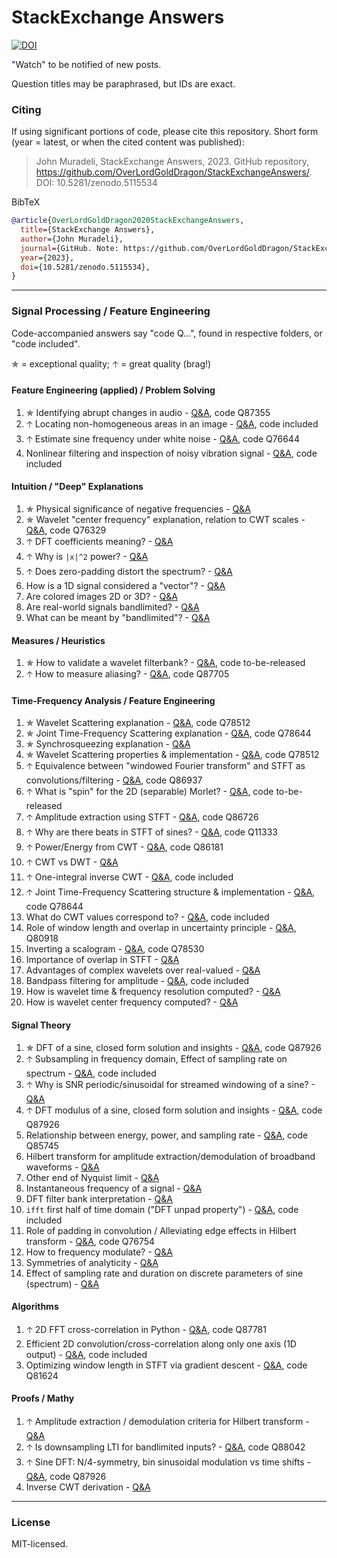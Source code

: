 # StackExchange Answers

[![DOI](https://zenodo.org/badge/387701666.svg)](https://zenodo.org/badge/latestdoi/387701666)

"Watch" to be notified of new posts.

Question titles may be paraphrased, but IDs are exact.

### Citing

If using significant portions of code, please cite this repository. Short form (year = latest, or when the cited content was published):

> John Muradeli, StackExchange Answers, 2023. GitHub repository, https://github.com/OverLordGoldDragon/StackExchangeAnswers/. DOI: 10.5281/zenodo.5115534

BibTeX

```bibtex
@article{OverLordGoldDragon2020StackExchangeAnswers,
  title={StackExchange Answers},
  author={John Muradeli},
  journal={GitHub. Note: https://github.com/OverLordGoldDragon/StackExchangeAnswers/},
  year={2023},
  doi={10.5281/zenodo.5115534},
}
```

<hr>

### Signal Processing / Feature Engineering

Code-accompanied answers say "code Q...", found in respective folders, or "code included".

✯ = exceptional quality; 🡡 = great quality (brag!)

#### Feature Engineering (applied) / Problem Solving

  1. ✯ Identifying abrupt changes in audio - [Q&A](https://dsp.stackexchange.com/a/87512/50076), code Q87355
  2. 🡡 Locating non-homogeneous areas in an image - [Q&A](https://dsp.stackexchange.com/a/75636/50076), code included
  3. 🡡 Estimate sine frequency under white noise - [Q&A](https://dsp.stackexchange.com/a/88711/50076), code Q76644
  4. Nonlinear filtering and inspection of noisy vibration signal - [Q&A](https://dsp.stackexchange.com/a/84095/50076), code included

#### Intuition / "Deep" Explanations

  1. ✯ Physical significance of negative frequencies - [Q&A](https://dsp.stackexchange.com/a/87994/50076)
  2. ✯ Wavelet "center frequency" explanation, relation to CWT scales - [Q&A](https://dsp.stackexchange.com/a/76371/50076), code Q76329
  3. 🡡 DFT coefficients meaning? - [Q&A](https://dsp.stackexchange.com/a/70395/50076)
  4. 🡡 Why is `|x|^2` power? - [Q&A](https://dsp.stackexchange.com/a/86919/50076)
  5. 🡡 Does zero-padding distort the spectrum? - [Q&A](https://dsp.stackexchange.com/a/70498/50076)
  6. How is a 1D signal considered a "vector"? - [Q&A](https://dsp.stackexchange.com/a/87057/50076)
  7. Are colored images 2D or 3D? - [Q&A](https://dsp.stackexchange.com/a/81831/50076)
  8. Are real-world signals bandlimited? - [Q&A](https://dsp.stackexchange.com/a/75147/50076)
  9. What can be meant by "bandlimited"? - [Q&A](https://dsp.stackexchange.com/a/70949/50076)

#### Measures / Heuristics

  1. ✯ How to validate a wavelet filterbank? - [Q&A](https://dsp.stackexchange.com/a/86069/50076), code to-be-released
  2. 🡡 How to measure aliasing? - [Q&A](https://dsp.stackexchange.com/a/87706/50076), code Q87705

#### Time-Frequency Analysis / Feature Engineering

  1. ✯ Wavelet Scattering explanation - [Q&A](https://dsp.stackexchange.com/a/78513/50076), code Q78512
  2. ✯ Joint Time-Frequency Scattering explanation - [Q&A](https://dsp.stackexchange.com/a/78623/50076), code Q78644
  3. ✯ Synchrosqueezing explanation - [Q&A](https://dsp.stackexchange.com/a/71399/50076)
  4. ✯ Wavelet Scattering properties & implementation - [Q&A](https://dsp.stackexchange.com/a/78515/50076), code Q78512
  5. 🡡 Equivalence between "windowed Fourier transform" and STFT as convolutions/filtering - [Q&A](https://dsp.stackexchange.com/a/86938/50076), code Q86937
  6. 🡡 What is "spin" for the 2D (separable) Morlet? - [Q&A](https://dsp.stackexchange.com/a/86013/50076), code to-be-released
  7. 🡡 Amplitude extraction using STFT - [Q&A](https://dsp.stackexchange.com/a/86731/50076), code Q86726
  8. 🡡 Why are there beats in STFT of sines? - [Q&A](https://dsp.stackexchange.com/a/87086/50076), code Q11333
  9. 🡡 Power/Energy from CWT - [Q&A](https://dsp.stackexchange.com/a/86182/50076), code Q86181
  10. 🡡 CWT vs DWT - [Q&A](https://dsp.stackexchange.com/a/76639/50076) 
  11. 🡡 One-integral inverse CWT - [Q&A](https://dsp.stackexchange.com/a/76239/50076), code included
  12. 🡡 Joint Time-Frequency Scattering structure & implementation - [Q&A](https://dsp.stackexchange.com/a/78625/50076), code Q78644
  13. What do CWT values correspond to? - [Q&A](https://dsp.stackexchange.com/a/86939/50076), code included
  14. Role of window length and overlap in uncertainty principle - [Q&A](https://dsp.stackexchange.com/a/80920/50076), Q80918
  15. Inverting a scalogram - [Q&A](https://dsp.stackexchange.com/a/78531/50076), code Q78530
  16. Importance of overlap in STFT - [Q&A](https://dsp.stackexchange.com/a/76507/50076)
  17. Advantages of complex wavelets over real-valued - [Q&A](https://dsp.stackexchange.com/a/76093/50076)
  18. Bandpass filtering for amplitude - [Q&A](https://dsp.stackexchange.com/a/75819/50076), code included
  19. How is wavelet time & frequency resolution computed? - [Q&A](https://dsp.stackexchange.com/a/72043/50076)
  20. How is wavelet center frequency computed? - [Q&A](https://dsp.stackexchange.com/a/70837/50076)

#### Signal Theory

  1. ✯ DFT of a sine, closed form solution and insights - [Q&A](https://dsp.stackexchange.com/a/88365/50076), code Q87926
  2. 🡡 Subsampling in frequency domain, Effect of sampling rate on spectrum - [Q&A](https://dsp.stackexchange.com/a/87121/50076), code included
  3. 🡡 Why is SNR periodic/sinusoidal for streamed windowing of a sine? - [Q&A](https://dsp.stackexchange.com/a/87933/50076)
  4. 🡡 DFT modulus of a sine, closed form solution and insights - [Q&A](https://dsp.stackexchange.com/a/88400/50076), code Q87926
  5. Relationship between energy, power, and sampling rate - [Q&A](https://dsp.stackexchange.com/a/86132/50076), code Q85745
  6. Hilbert transform for amplitude extraction/demodulation of broadband waveforms - [Q&A](https://dsp.stackexchange.com/a/83257/50076)
  7. Other end of Nyquist limit - [Q&A](https://dsp.stackexchange.com/a/84746/50076)
  8. Instantaneous frequency of a signal - [Q&A](https://dsp.stackexchange.com/a/84144/50076)
  9. DFT filter bank interpretation - [Q&A](https://dsp.stackexchange.com/a/83878/50076)
  10. `ifft` first half of time domain ("DFT unpad property") - [Q&A](https://dsp.stackexchange.com/a/81994/50076), code included
  11. Role of padding in convolution / Alleviating edge effects in Hilbert transform - [Q&A](https://dsp.stackexchange.com/a/76792/50076), code Q76754
  12. How to frequency modulate? - [Q&A](https://dsp.stackexchange.com/a/76482/50076)
  13. Symmetries of analyticity - [Q&A](https://dsp.stackexchange.com/q/76560/50076)
  14. Effect of sampling rate and duration on discrete parameters of sine (spectrum) - [Q&A](https://dsp.stackexchange.com/a/88389/50076)

#### Algorithms

  1. 🡡 2D FFT cross-correlation in Python - [Q&A](https://dsp.stackexchange.com/a/87782/50076), code Q87781
  2. Efficient 2D convolution/cross-correlation along  only one axis (1D output) - [Q&A](https://dsp.stackexchange.com/a/87563/50076), code included
  3. Optimizing window length in STFT via gradient descent - [Q&A](https://dsp.stackexchange.com/a/81627/50076), code Q81624

#### Proofs / Mathy

  1. 🡡 Amplitude extraction / demodulation criteria for Hilbert transform - [Q&A](https://dsp.stackexchange.com/a/83299/50076)
  2. 🡡 Is downsampling LTI for bandlimited inputs? - [Q&A](https://dsp.stackexchange.com/a/88055/50076), code Q88042
  3. 🡡 Sine DFT: N/4-symmetry, bin sinusoidal modulation vs time shifts  - [Q&A](https://dsp.stackexchange.com/a/88421/50076), code Q87926
  4. Inverse CWT derivation - [Q&A](https://dsp.stackexchange.com/a/71148/50076)


<hr>

### License

MIT-licensed.
